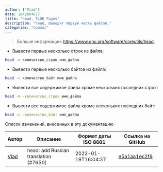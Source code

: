```yaml
---
author: ['Vlad']
date: 1642604677
title: "head, TLDR Pages"
description: "head, Выводит первую часть файлов."
categories: "common"
---
```

> Больше информации: <https://www.gnu.org/software/coreutils/head>.

- Вывести первые несколько строк из файла:

```bash
head -n количетсво_строк имя_файла
```

- Вывести первые несколько байтов из файла:

```bash
head -c количество_байт имя_файла
```

- Вывести все содержимое файла кроме нескольких последних строк:

```bash
head -n -количетсво_строк имя_файла
```

- Вывести все содержимое файла кроме нескольких последних байт:

```bash
head -c -количество_байт имя_файла
```
Список изменений, внесенных в эту документацию


Автор | Описание | Формат даты ISO 8601 | Ссылка на GitHub
------|-----|-----|-----
[Vlad](mailto:dremdem@gmail.com) | head: add Russian translation (#7650) | 2022-01-19T16:04:37 | [e5a1aa1ec2f9](https://github.com/tldr-pages/tldr/commit/e5a1aa1ec2f90e94a89b73338dc9a10386fdcf92)

